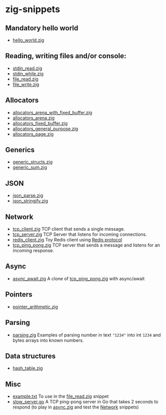 # zig-snippets

## Mandatory hello world
* [hello_world.zig](hello_world.zig)

## Reading, writing files and/or console:
* [stdin_read.zig](stdin_read.zig)
* [stdin_while.zig](stdin_while.zig)
* [file_read.zig](file_read.zig)
* [file_write.zig](file_write.zig)

## Allocators
* [allocators_arena_with_fixed_buffer.zig](allocators_arena_with_fixed_buffer.zig)
* [allocators_arena.zig](allocators_arena.zig)
* [allocators_fixed_buffer.zig](allocators_fixed_buffer.zig)
* [allocators_general_purpose.zig](allocators_general_purpose.zig)
* [allocators_page.zig](allocators_page.zig)

## Generics
* [generic_structs.zig](generic_structs.zig)
* [generic_sum.zig](generic_sum.zig)

## JSON
* [json_parse.zig](json_parse.zig)
* [json_stringify.zig](json_stringify.zig)

## Network
* [tcp_client.zig](tcp_client.zig) TCP client that sends a single message.
* [tcp_server.zig](tcp_server.zig) TCP Server that listens for incoming connections.
* [redis_client.zig](redis_client.zig) Toy Redis client using [Redis protocol](https://redis.io/topics/protocol)
* [tcp_ping_pong.zig](tcp_ping_pong.zig) TCP server that sends a message and listens for an incoming response.

## Async
* [async_await.zig](async_await.zig) A clone of [tcp_ping_pong.zig](tcp_ping_pong.zig) with async/await

## Pointers
* [pointer_arithmetic.zig](pointer_arithmetic.zig)

## Parsing
* [parsing.zig](parsing.zig) Examples of parsing number in text `"1234"` into int `1234` and bytes arrays into known numbers.

## Data structures
* [hash_table.zig](hash_table.zig)

## Misc
* [example.txt](example.txt) To use in the [file_read.zig](file_read.zig) snippet
* [slow_server.go](slow_server.go) A TCP ping-pong server in Go that takes 2 seconds to respond (to play in [async.zig](async.zig) and test the [Network](#network) snippets)